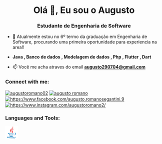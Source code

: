 <h1 align="center">Olá 👋, Eu sou o Augusto</h1>
<h3 align="center">Estudante de Engenharia de Software</h3>

- 🌱 Atualmente estou no 6º termo da graduação em Engenharia de Software, procurando uma primeira oportunidade para experiencia na area!!
-  **Java , Banco de dados , Modelagem de dados , Php , Flutter , Dart**

- 📫 Você me acha atraves do email **augusto290704@gmail.com**

<h3 align="left">Connect with me:</h3>
<p align="left">
<a href="https://twitter.com/augustoromano02" target="blank"><img align="center" src="https://raw.githubusercontent.com/rahuldkjain/github-profile-readme-generator/master/src/images/icons/Social/twitter.svg" alt="augustoromano02" height="30" width="40" /></a>
<a href="https://www.linkedin.com/in/augusto-romano-880823234/" target="blank"><img align="center" src="https://raw.githubusercontent.com/rahuldkjain/github-profile-readme-generator/master/src/images/icons/Social/linked-in-alt.svg" alt="augusto romano" height="30" width="40" /></a>
<a href="https://fb.com/https://www.facebook.com/augusto.romanosegantini.9" target="blank"><img align="center" src="https://raw.githubusercontent.com/rahuldkjain/github-profile-readme-generator/master/src/images/icons/Social/facebook.svg" alt="https://www.facebook.com/augusto.romanosegantini.9" height="30" width="40" /></a>
<a href="https://instagram.com/https://www.instagram.com/augustoromano2/" target="blank"><img align="center" src="https://raw.githubusercontent.com/rahuldkjain/github-profile-readme-generator/master/src/images/icons/Social/instagram.svg" alt="https://www.instagram.com/augustoromano2/" height="30" width="40" /></a>
</p>

<h3 align="left">Languages and Tools:</h3>
<p align="left"> <a href="https://www.java.com" target="_blank" rel="noreferrer"> <img src="https://raw.githubusercontent.com/devicons/devicon/master/icons/java/java-original.svg" alt="java" width="40" height="40"/> </a> </p>
